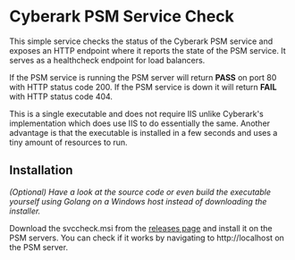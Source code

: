 # Cyberark PSM Service Check

This simple service checks the status of the Cyberark PSM service and exposes an HTTP endpoint where it reports the state of the PSM service. It serves as a healthcheck endpoint for load balancers.

If the PSM service is running the PSM server will return **PASS** on port 80 with HTTP status code 200. If the PSM service is down it will return **FAIL** with HTTP status code 404.

This is a single executable and does not require IIS unlike Cyberark's implementation which does use IIS to do essentially the same. Another advantage is that the executable is installed in a few seconds and uses a tiny amount of resources to run.

## Installation

*(Optional) Have a look at the source code or even build the executable yourself using Golang on a Windows host instead of downloading the installer.*

Download the svccheck.msi from the [releases page](https://github.com/theneedyguy/cyberark-psm-check/releases) and install it on the PSM servers. You can check if it works by navigating to http://localhost on the PSM server. 
